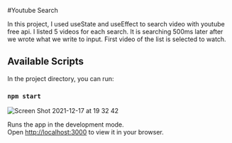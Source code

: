 #Youtube Search 

In this project, I used useState and useEffect to search video with youtube free api. I listed 5 videos for each search. It is searching 500ms later after we wrote what we write to input. First video of the list is selected to watch.

## Available Scripts

In the project directory, you can run:

### `npm start`

![Screen Shot 2021-12-17 at 19 32 42](https://user-images.githubusercontent.com/76161992/146577803-523d209d-3d2b-41e4-86f8-f2aab161e8ec.png)

Runs the app in the development mode.\
Open [http://localhost:3000](http://localhost:3000) to view it in your browser.

